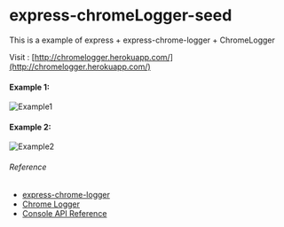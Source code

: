 # express-chromeLogger-seed


This is a example of express + express-chrome-logger + ChromeLogger

Visit : [http://chromelogger.herokuapp.com/](http://chromelogger.herokuapp.com/)

#### Example 1:

![Example1](https://raw.github.com/flyworld/express-chromeLogger-seed/master/example1.png)

#### Example 2:
![Example2](https://raw.github.com/flyworld/express-chromeLogger-seed/master/example2.png)
###### Reference
* [express-chrome-logger](https://github.com/olahol/express-chrome-logger)
* [Chrome Logger](http://craig.is/writing/chrome-logger)
* [Console API Reference](https://developers.google.com/chrome-developer-tools/docs/console-api)